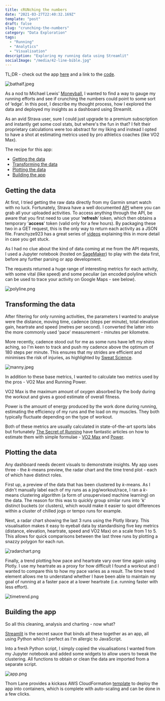 ```yaml
---
title: cRUNching the numbers
date: "2021-03-27T22:40:32.169Z"
template: "post"
draft: false
slug: "crunching-the-numbers"
category: "Data Exploration"
tags:
  - "Running"
  - "Analytics"
  - "Visualisation"
description: "Exploring my running data using Streamlit"
socialImage: "/media/42-line-bible.jpg"
---
```


TL;DR - check out the app [here](https://share.streamlit.io/tapaco/marametrics/app.py) and a link to the [code](https://github.com/tapaco/marametrics).

![bathalf.jpeg](/media/bathalf.jpeg)

As a nod to Michael Lewis' [Moneyball](https://www.amazon.co.uk/Moneyball-Art-Winning-Unfair-Game/dp/0393324818), I wanted to find a way to gauge my running efforts and see if crunching the numbers could point to some sort of ‘edge’. In this post, I describe my thought process, how I explored the data and deployed my insights as a dashboard using Streamlit. 

As an avid Strava user, sure I could just upgrade to a premium subscription and instantly get some cool stats, but where's the fun in that? I felt their proprietary calculations were too abstract for my liking and instead I opted to have a shot at estimating metrics used by pro athletics coaches (like VO2 Max). 

The recipe for this app:

- [Getting the data](#getting-the-data)
- [Transforming the data](#transforming-the-data)
- [Plotting the data](#plotting-the-data)
- [Building the app](#building-the-app)

## Getting the data

At first, I tried getting the raw data directly from my Garmin smart watch with no luck. Fortunately, Strava have a well documented [API](https://developers.strava.com/docs/getting-started/) where you can grab all your uploaded activities. To access anything through the API, be aware that you first need to use your '**refresh**' token, which then obtains a temporary '**access**' token (valid only for a few hours). By packaging these two in a GET request, this is the only way to return each activity as a JSON file. Franchyze923 has a great series of [videos](https://www.youtube.com/watch?v=sgscChKfGyg) explaining this in more detail in case you get stuck. 

As I had no clue about the kind of data coming at me from the API requests, I used a Jupyter notebook (hosted on [SageMaker](https://aws.amazon.com/sagemaker/)) to play with the data first, before any further parsing or app development. 

The requests returned a huge range of interesting metrics for each activity, with some vital (like speed) and some peculiar (an encoded polyline which can be used to trace your activity on Google Maps - see below).

![polyline.png](/media/polyline.png)

## Transforming the data

After filtering for only running activities, the parameters I wanted to analyse were the distance, moving time, cadence (steps per minute), total elevation gain, heartrate and speed (metres per second). I converted the latter into the more commonly used 'pace' measurement - minutes per kilometre. 

More recently, cadence stood out for me as some runs have left my shins aching, so I'm keen to track and push my cadence above the optimum of 180 steps per minute. This ensures that my strides are efficient and minimises the risk of injuries, as highlighted by [Sweat Science](https://www.outsideonline.com/2377976/stop-overthinking-your-running-cadence).

![manny.jpeg](/media/manny.jpeg)

In addition to these base metrics, I wanted to calculate two metrics used by the pros - VO2 Max and Running Power. 

VO2 Max is the maximum amount of oxygen absorbed by the body during the workout and gives a good estimate of overall fitness. 

Power is the amount of energy produced by the work done during running, estimating the efficiency of my runs and the load on my muscles. They both typically fluctuate depending on the type of workout. 

Both of these metrics are usually calculated in state-of-the-art sports labs but fortunately [The Secret of Running](https://hetgeheimvanhardlopen.nl) have fantastic articles on how to estimate them with simple formulae - [VO2 Max](https://hetgeheimvanhardlopen.nl/en/what-is-wrong-with-the-garmin-race-predictor-supplemented-version/) and [Power](https://hetgeheimvanhardlopen.nl/en/translate-your-workout-description-in-running-power-yourself/). 

## Plotting the data

Any dashboard needs decent visuals to demonstrate insights. My app uses three - the *k*-means preview, the radar chart and the time trend plot - each of which have distinct roles. 

First up, a preview of the data that has been clustered by *k*-means. As I didn't manually label each of my runs as a jog/workout/race, I ran a *k*-means clustering algorithm (a form of unsupervised machine learning) on the data. The reason for this was to quickly group similar runs into '*k*' distinct buckets (or clusters), which would make it easier to spot differences within a cluster of chilled jogs or tempo runs for example.

Next, a radar chart showing the last 3 runs using the Plotly library. This visualisation makes it easy to eyeball data by standardising five key metrics (distance, elevation, heartrate, speed and VO2 Max) on a scale from 1 to 5. This allows for quick comparisons between the last three runs by plotting a snazzy polygon for each run. 

![radarchart.png](/media/radarchart.png)

Finally, a trend plotting how pace and heartrate vary over time again using Plotly. I use my heartrate as a proxy for how difficult I found a workout and I wanted to compare this to how my pace varies as a result. The time trend element allows me to understand whether I have been able to maintain my goal of running at a faster pace at a lower heartrate (i.e. running faster with less effort). 

![timetrend.png](/media/timetrend.png)

## Building the app

So all this cleaning, analysis and charting - now what? 

[Streamlit](https://streamlit.io) is the secret sauce that binds all these together as an app, all using Python which I perfect as I'm allergic to JavaScript. 

Into a fresh Python script, I simply copied the visualisations I wanted from my Jupyter notebook and added some widgets to allow users to tweak the clustering. All functions to obtain or clean the data are imported from a separate script. 

![app.png](/media/app.png)

Thom Lane provides a kickass AWS CloudFormation [template](https://github.com/awslabs/sagemaker-dashboards-for-ml) to deploy the app into containers, which is complete with auto-scaling and can be done in a few clicks.